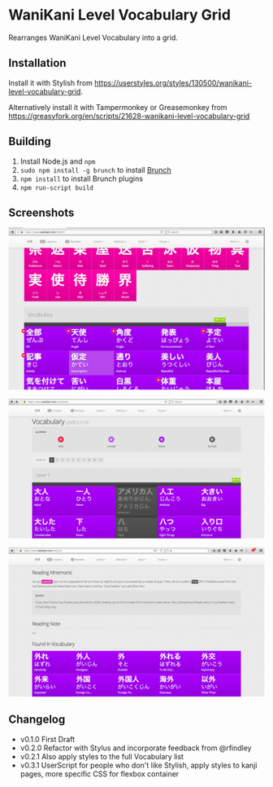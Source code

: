 # WaniKani Level Vocabulary Grid

Rearranges WaniKani Level Vocabulary into a grid.

## Installation

Install it with Stylish from <https://userstyles.org/styles/130500/wanikani-level-vocabulary-grid>.

Alternatively install it with Tampermonkey or Greasemonkey from <https://greasyfork.org/en/scripts/21628-wanikani-level-vocabulary-grid>

## Building

1. Install Node.js and `npm`
2. `sudo npm install -g brunch` to install [Brunch](http://brunch.io/)
3. `npm install` to install Brunch plugins
4. `npm run-script build`

## Screenshots

![Level Page](screenshots/wanikani-level-vocabulary-grid-screenshot-1.png)

![Vocabulary Page](screenshots/wanikani-level-vocabulary-grid-screenshot-2.png)

![Kanji Page](screenshots/wanikani-level-vocabulary-grid-screenshot-3.png)

## Changelog

- v0.1.0 First Draft
- v0.2.0 Refactor with Stylus and incorporate feedback from @rfindley
- v0.2.1 Also apply styles to the full Vocabulary list
- v0.3.1 UserScript for people who don't like Stylish, apply styles to kanji pages, more specific CSS for flexbox container
